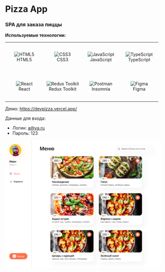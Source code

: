 # Pizza App

### SPA для заказа пиццы

**Используемые технологии:**

<table width='100%'>
  <tr>
     <td align="center" width="110" height="90"> 
      <img src="https://cdn.jsdelivr.net/gh/devicons/devicon/icons/html5/html5-original.svg"
      width="36" height="36" alt="HTML5" />
      <br>HTML5
    </td>
    <td align="center" width="110" height="90"> 
      <img src="https://cdn.jsdelivr.net/gh/devicons/devicon/icons/css3/css3-original.svg"
      width="36" height="36" alt="CSS3" />
      <br>CSS3
    </td>
    <td align="center" width="110" height="90"> 
      <img src="https://cdn.jsdelivr.net/gh/devicons/devicon/icons/javascript/javascript-original.svg" 
      width="36" height="36" alt="JavaScript" />
      <br>JavaScript
    </td>
    <td align="center" width="110" height="90">
      <img src="https://cdn.jsdelivr.net/gh/devicons/devicon/icons/typescript/typescript-original.svg"
      width="36" height="36" alt="TypeScript" />
      <br>TypeScript
    </td>
  </tr> 
  <tr>
    <td align="center" width="110" height="90"> 
      <img src="https://cdn.jsdelivr.net/gh/devicons/devicon/icons/react/react-original.svg"
      width="36" height="36" alt="React" />
      <br>React
    </td>
    <td align="center" width="110" height="90">
      <img src="https://cdn.jsdelivr.net/gh/devicons/devicon/icons/redux/redux-original.svg"
      width="36" height="36" alt="Redux Toolkit" />
      <br>Redux Toolkit
    </td>
    <td align="center" width="110" height="90">
      <img src="https://www.svgrepo.com/show/353904/insomnia.svg"
      width="36" height="36" alt="Postman" />
      <br>Insomnia
    </td>
    <td align="center" width="110" height="90"> 
      <img src="https://cdn.jsdelivr.net/gh/devicons/devicon/icons/figma/figma-original.svg"
      width="36" height="36" alt="Figma" />
      <br>Figma
    </td>
  </tr>
</table>

Демо: <a href="https://devpizza.vercel.app/" target="_blank">https://devpizza.vercel.app/</a>

Данные для входа:

- Логин: a@ya.ru
- Пароль: 123

![ScreenShot](https://github.com/vadyapan/pizza-app/blob/main/screenshot/screen.png)
